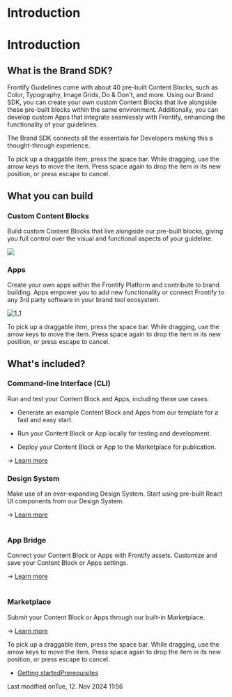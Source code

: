 # Introduction

# Introduction

## What is the Brand SDK?

Frontify Guidelines come with about 40 pre-built Content Blocks, such as Color, Typography, Image Grids, Do & Don't, and more. Using our Brand SDK, you can create your own custom Content Blocks that live alongside these pre-built blocks within the same environment. Additionally, you can develop custom Apps that integrate seamlessly with Frontify, enhancing the functionality of your guidelines.

The Brand SDK connects all the essentials for Developers making this a thought-through experience.

To pick up a draggable item, press the space bar. While dragging, use the arrow keys to move the item. Press space again to drop the item in its new position, or press escape to cancel.

## What you can build

### Custom Content Blocks

Build custom Content Blocks that live alongside our pre-built blocks, giving you full control over the visual and functional aspects of your guideline.

![](https://media.ffycdn.net/eu/weare/HHJo1V4yA2f3ywofvz4y.png?width=800&format=webp&quality=100)

### Apps

Create your own apps within the Frontify Platform and contribute to brand building. Apps empower you to add new functionality or connect Frontify to any 3rd party software in your brand tool ecosystem.

![1_1](https://media.ffycdn.net/eu/weare/sPxZuEJSs4Jw4PL6FSqc.png?width=800&format=webp&quality=100)

To pick up a draggable item, press the space bar. While dragging, use the arrow keys to move the item. Press space again to drop the item in its new position, or press escape to cancel.

## What's included?

### Command-line Interface (CLI)

Run and test your Content Block and Apps, including these use cases:

*   Generate an example Content Block and Apps from our template for a fast and easy start.
    
*   Run your Content Block or App locally for testing and development.
    
*   Deploy your Content Block or App to the Marketplace for publication.
    

→ [Learn more](/r/9p8nbYFaumL0yvY9vaGxRL3jOsPPdilvQqce3rDIH1Q)﻿

### Design System

Make use of an ever-expanding Design System. Start using pre-built React UI components from our Design System.

→ [Learn more](/r/qUf6EyKkTStWi_7j7Gjyscf4q0qmzYRpW2bDr2uGvCU)  
﻿​

### App Bridge

Connect your Content Block or Apps with Frontify assets. Customize and save your Content Block or Apps settings.

→ [Learn more](/r/0zf3XVdN6znYhWGipgbHT-bTXRI70eQXCelxmHp_YkE)  
﻿​

### Marketplace

Submit your Content Block or Apps through our built-in Marketplace.

→ [Learn more](/r/UIPyFucEgfu-dM1Toptl0XHzHA17GXJloqFSAqnRo5M)﻿

To pick up a draggable item, press the space bar. While dragging, use the arrow keys to move the item. Press space again to drop the item in its new position, or press escape to cancel.

*   [Getting startedPrerequisites](#/getting-started/prerequisites)

Last modified onTue, 12. Nov 2024 11:56